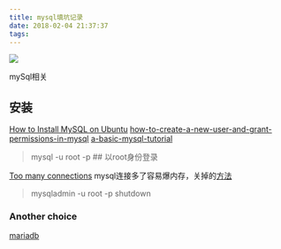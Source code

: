 ```yaml
---
title: mysql填坑记录
date: 2018-02-04 21:37:37
tags:
---
```



![](http://odzl05jxx.bkt.clouddn.com/image/jpg/fuchsia-973x547.jpg?imageView2/2/w/600)
<!--more-->


 mySql相关
## 安装
[How to Install MySQL on Ubuntu](https://www.digitalocean.com/community/tutorials/a-basic-mysql-tutorial)
[how-to-create-a-new-user-and-grant-permissions-in-mysql](https://www.digitalocean.com/community/tutorials/how-to-create-a-new-user-and-grant-permissions-in-mysql)
[a-basic-mysql-tutorial](https://www.digitalocean.com/community/tutorials/a-basic-mysql-tutorial)

> mysql -u root -p ## 以root身份登录

[Too many connections](https://stackoverflow.com/questions/4932503/how-to-kill-mysql-connections)
mysql连接多了容易爆内存，关掉的[方法](https://stackoverflow.com/questions/11091414/how-to-stop-mysqld)

> mysqladmin -u root -p shutdown

### Another choice

[mariadb](https://mariadb.org/)
